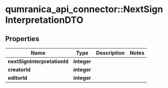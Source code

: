 # qumranica_api_connector::NextSignInterpretationDTO

## Properties
Name | Type | Description | Notes
------------ | ------------- | ------------- | -------------
**nextSignInterpretationId** | **integer** |  | 
**creatorId** | **integer** |  | 
**editorId** | **integer** |  | 


